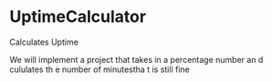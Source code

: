 # UptimeCalculator
Calculates Uptime

We will implement a project that takes in a percentage number an d cululates th e number of minutestha t is still fine